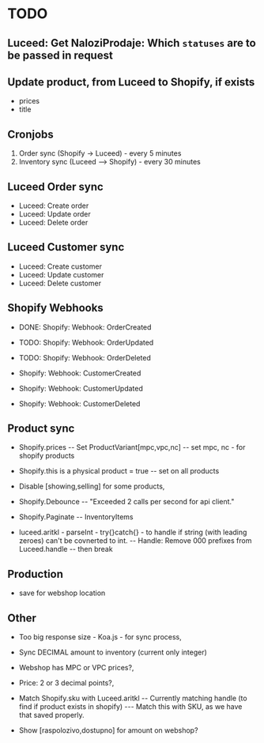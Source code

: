 # TODO

## Luceed: Get NaloziProdaje: Which `statuses` are to be passed in request

## Update product, from Luceed to Shopify, if exists

- prices
- title

## Cronjobs

1. Order sync (Shopify -> Luceed) - every 5 minutes
2. Inventory sync (Luceed --> Shopify) - every 30 minutes

## Luceed Order sync

- Luceed: Create order
- Luceed: Update order
- Luceed: Delete order

## Luceed Customer sync

- Luceed: Create customer
- Luceed: Update customer
- Luceed: Delete customer

## Shopify Webhooks

- DONE: Shopify: Webhook: OrderCreated
- TODO: Shopify: Webhook: OrderUpdated
- TODO: Shopify: Webhook: OrderDeleted

- Shopify: Webhook: CustomerCreated
- Shopify: Webhook: CustomerUpdated
- Shopify: Webhook: CustomerDeleted

## Product sync

- Shopify.prices
-- Set ProductVariant[mpc,vpc,nc]
-- set mpc, nc - for shopify products

- Shopify.this is a physical product = true
-- set on all products

- Disable [showing,selling] for some products,

- Shopify.Debounce
-- "Exceeded 2 calls per second for api client."

- Shopify.Paginate
-- InventoryItems

- luceed.aritkl - parseInt - try{}catch{} - to handle if string (with leading zeroes) can't be covnerted to int.
-- Handle: Remove 000 prefixes from Luceed.handle
-- then break

## Production

- save for webshop location

## Other

- Too big response size - Koa.js - for sync process,
- Sync DECIMAL amount to inventory (current only integer)

- Webshop has MPC or VPC prices?,
- Price: 2 or 3 decimal points?,

- Match Shopify.sku with Luceed.aritkl
-- Currently matching handle (to find if product exists in shopify)
--- Match this with SKU, as we have that saved properly.

- Show [raspolozivo,dostupno] for amount on webshop?
